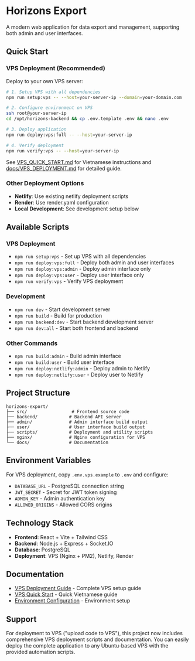 # Horizons Export

A modern web application for data export and management, supporting both admin and user interfaces.

## Quick Start

### VPS Deployment (Recommended)

Deploy to your own VPS server:

```bash
# 1. Setup VPS with all dependencies
npm run setup:vps -- --host=your-server-ip --domain=your-domain.com

# 2. Configure environment on VPS
ssh root@your-server-ip
cd /opt/horizons-backend && cp .env.template .env && nano .env

# 3. Deploy application
npm run deploy:vps:full -- --host=your-server-ip

# 4. Verify deployment
npm run verify:vps -- --host=your-server-ip
```

See [VPS_QUICK_START.md](VPS_QUICK_START.md) for Vietnamese instructions and [docs/VPS_DEPLOYMENT.md](docs/VPS_DEPLOYMENT.md) for detailed guide.

### Other Deployment Options

- **Netlify**: Use existing netlify deployment scripts
- **Render**: Use render.yaml configuration
- **Local Development**: See development setup below

## Available Scripts

### VPS Deployment
- `npm run setup:vps` - Set up VPS with all dependencies
- `npm run deploy:vps:full` - Deploy both admin and user interfaces
- `npm run deploy:vps:admin` - Deploy admin interface only
- `npm run deploy:vps:user` - Deploy user interface only  
- `npm run verify:vps` - Verify VPS deployment

### Development
- `npm run dev` - Start development server
- `npm run build` - Build for production
- `npm run backend:dev` - Start backend development server
- `npm run dev:all` - Start both frontend and backend

### Other Commands
- `npm run build:admin` - Build admin interface
- `npm run build:user` - Build user interface
- `npm run deploy:netlify:admin` - Deploy admin to Netlify
- `npm run deploy:netlify:user` - Deploy user to Netlify

## Project Structure

```
horizons-export/
├── src/                 # Frontend source code
├── backend/            # Backend API server
├── admin/              # Admin interface build output
├── user/               # User interface build output
├── scripts/            # Deployment and utility scripts
├── nginx/              # Nginx configuration for VPS
└── docs/               # Documentation
```

## Environment Variables

For VPS deployment, copy `.env.vps.example` to `.env` and configure:

- `DATABASE_URL` - PostgreSQL connection string
- `JWT_SECRET` - Secret for JWT token signing
- `ADMIN_KEY` - Admin authentication key
- `ALLOWED_ORIGINS` - Allowed CORS origins

## Technology Stack

- **Frontend**: React + Vite + Tailwind CSS
- **Backend**: Node.js + Express + Socket.IO
- **Database**: PostgreSQL
- **Deployment**: VPS (Nginx + PM2), Netlify, Render

## Documentation

- [VPS Deployment Guide](docs/VPS_DEPLOYMENT.md) - Complete VPS setup guide
- [VPS Quick Start](VPS_QUICK_START.md) - Quick Vietnamese guide
- [Environment Configuration](ENVIRONMENT.md) - Environment setup

## Support

For deployment to VPS ("upload code to VPS"), this project now includes comprehensive VPS deployment scripts and documentation. You can easily deploy the complete application to any Ubuntu-based VPS with the provided automation scripts.
